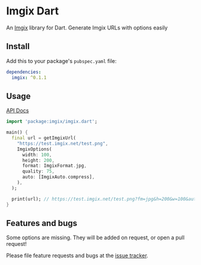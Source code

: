 # Imgix Dart

An [Imgix](https://imgix.com) library for Dart. Generate Imgix URLs with options easily

## Install
Add this to your package's `pubspec.yaml` file:

```yaml
dependencies:
  imgix: ^0.1.1
```

## Usage

[API Docs](https://pub.dartlang.org/documentation/imgix/latest)

```dart
import 'package:imgix/imgix.dart';

main() {
  final url = getImgixUrl(
    "https://test.imgix.net/test.png",
    ImgixOptions(
      width: 100,
      height: 200,
      format: ImgixFormat.jpg,
      quality: 75,
      auto: [ImgixAuto.compress],
    ),
  );

  print(url); // https://test.imgix.net/test.png?fm=jpg&h=200&w=100&auto=compress&q=75
}
```

## Features and bugs

Some options are missing. They will be added on request, or open a pull request!

Please file feature requests and bugs at the [issue tracker](https://github.com/Cretezy/imgix.dart).
